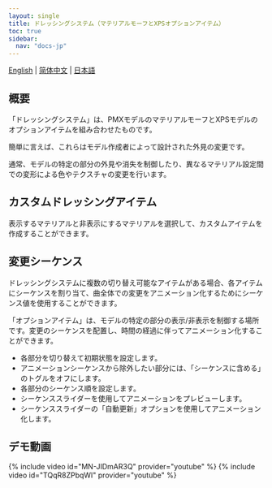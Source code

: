 ```yaml
---
layout: single
title: ドレッシングシステム（マテリアルモーフとXPSオプションアイテム）
toc: true
sidebar:
  nav: "docs-jp"
---
```

[English](/dancexr/features/optionals) | [简体中文](/zh/dancexr/features/optionals) | [日本語](/jp/dancexr/features/optionals)


## 概要
「ドレッシングシステム」は、PMXモデルのマテリアルモーフとXPSモデルのオプションアイテムを組み合わせたものです。

簡単に言えば、これらはモデル作成者によって設計された外見の変更です。

通常、モデルの特定の部分の外見や消失を制御したり、異なるマテリアル設定間での変形による色やテクスチャの変更を行います。

## カスタムドレッシングアイテム
表示するマテリアルと非表示にするマテリアルを選択して、カスタムアイテムを作成することができます。

## 変更シーケンス
ドレッシングシステムに複数の切り替え可能なアイテムがある場合、各アイテムにシーケンスを割り当て、曲全体での変更をアニメーション化するためにシーケンス値を使用することができます。

「オプションアイテム」は、モデルの特定の部分の表示/非表示を制御する場所です。変更のシーケンスを配置し、時間の経過に伴ってアニメーション化することができます。

* 各部分を切り替えて初期状態を設定します。
* アニメーションシーケンスから除外したい部分には、「シーケンスに含める」のトグルをオフにします。
* 各部分のシーケンス順を設定します。
* シーケンススライダーを使用してアニメーションをプレビューします。
* シーケンススライダーの「自動更新」オプションを使用してアニメーション化します。

## デモ動画
{% include video id="MN-JIDmAR3Q" provider="youtube" %}
{% include video id="TQqR8ZPbqWI" provider="youtube" %}
